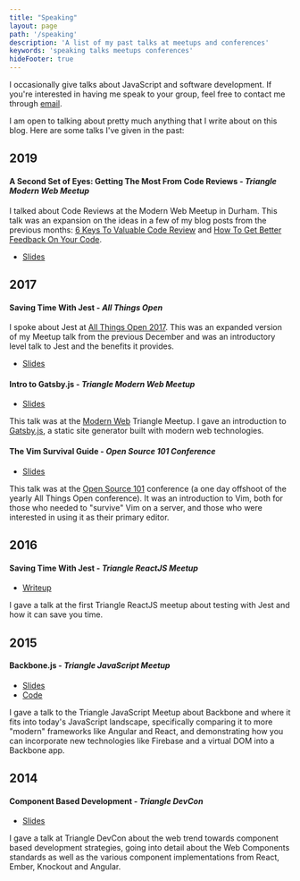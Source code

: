 ```yaml
---
title: "Speaking"
layout: page
path: '/speaking'
description: 'A list of my past talks at meetups and conferences'
keywords: 'speaking talks meetups conferences'
hideFooter: true
---
```


I occasionally give talks about JavaScript and software development.  If you're interested in having me speak to your group, feel free to contact me through [email](ben@benmccormick.org).

I am open to talking about pretty much anything that I write about on this blog.  Here are some talks I've given in the past:

## 2019

#### A Second Set of Eyes: Getting The Most From Code Reviews - *Triangle Modern Web Meetup*

I talked about Code Reviews at the Modern Web Meetup in Durham.  This talk was an expansion on the ideas in a few of my blog posts from the previous months: [6 Keys To Valuable Code Review](https://benmccormick.org/2019/01/14/value-from-code-reviews) and [How To Get Better Feedback On Your Code](https://benmccormick.org/2019/04/22/better-code-feedback).

- [Slides](https://www.slideshare.net/BenMcCormick/a-second-set-of-eyes-getting-the-most-from-code-reviews)

## 2017

#### Saving Time With Jest - *All Things Open*

I spoke about Jest at [All Things Open 2017](https://allthingsopen.org/).  This was an expanded version of my Meetup talk from the previous December and was an introductory level talk to Jest and the benefits it provides.

- [Slides](https://www.slideshare.net/BenMcCormick/saving-time-by-testing-with-jest)

#### Intro to Gatsby.js - *Triangle Modern Web Meetup*

- [Slides](https://www.slideshare.net/BenMcCormick/gatsby-intro)

This talk was at the [Modern Web](https://www.meetup.com/trianglemodernweb/) Triangle Meetup. I gave an introduction to [Gatsby.js](https://www.gatsbyjs.org/), a static site generator built with modern web technologies.

#### The Vim Survival Guide - *Open Source 101 Conference*

- [Slides](http://www.slideshare.net/BenMcCormick/vim-survival-guide-71763917)

This talk was at the [Open Source 101](http://opensource101.com/) conference (a one day offshoot of the yearly All Things Open conference).
It was an introduction to Vim, both for those who needed to "survive" Vim on a server, and those
who were interested in using it as their primary editor.

## 2016

#### Saving Time With Jest - *Triangle ReactJS Meetup*

- [Writeup](http://benmccormick.org/2016/12/10/saving-time-with-jest/)

I gave a talk at the first Triangle ReactJS meetup about testing with Jest and how it can save you time.

## 2015

#### Backbone.js - *Triangle JavaScript Meetup*

- [Slides]( http://www.slideshare.net/BenMcCormick/backbonemeetup)
- [Code](https://github.com/benmccormick/bb-comments/tree/master)

I gave a talk to the Triangle JavaScript Meetup about Backbone and where it fits into today's JavaScript landscape, specifically comparing it to more "modern" frameworks like Angular and React, and demonstrating how you can incorporate new technologies like Firebase and a virtual DOM into a Backbone app.

## 2014

#### Component Based Development - *Triangle DevCon*

- [Slides](http://www.slideshare.net/BenMcCormick/component-based-development)

I gave a talk at Triangle DevCon about the web trend towards component based development strategies, going into detail about the Web Components standards as well as the various component implementations from React, Ember, Knockout and Angular.
